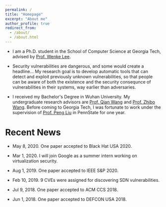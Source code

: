 ```yaml
---
permalink: /
title: "Homepage"
excerpt: "About me"
author_profile: true
redirect_from: 
  - /about/
  - /about.html
---
```


* I am a Ph.D. student in the School of Computer Science at Georgia Tech, advised by [Prof. Wenke Lee](http://wenke.gtisc.gatech.edu).

* Security vulnerabilities are dangerous, and some would create a headline... My research goal is to develop automatic tools that can detect and exploit previously unknown vulnerabilities, so that people can be aware of both the existence and the security consequnce of vulnerabilities in their systems, way earlier than adversaries.

* I received my Bachelor's Degree in Wuhan University. My undergraduate research advisors are [Prof. Qian Wang](https://nisplab.whu.edu.cn/people.html) and [Prof. Zhibo Wang](https://nisplab.whu.edu.cn/people.html). Before coming to Georgia Tech, I was fortunate to work under the supervision of [Prof. Peng Liu](https://s2.ist.psu.edu/pliu/) in PennState for one year.

Recent News
====
* May 8, 2020. One paper accepted to Black Hat USA 2020.

* Mar 1, 2020. I will join Google as a summer intern working on virtualization security.

* Aug 1, 2019. One paper accepted to IEEE S&P 2020.

* Feb 10, 2019. 9 CVEs were assigned for discovering SDN vulnerabilities.

* Jul 9, 2018. One paper accepted to ACM CCS 2018.

* Jun 1, 2018. One paper accepted to DEFCON USA 2018.





